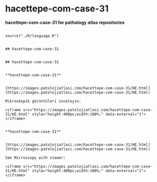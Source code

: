 # hacettepe-com-case-31



**hacettepe-com-case-31 for pathology atlas repositories**







```{r language hacettepe-com-case-31, echo=FALSE, include=TRUE}

source("./R/language.R")

```




```{asis, echo = (language == "TR")}

## hacettepe-com-case-31

```




```{asis, echo = (language == "EN")}

## hacettepe-com-case-31

```




```{asis, echo = (language == "TR")}

**hacettepe-com-case-31**


[https://images.patolojiatlasi.com/hacettepe-com-case-31/HE.html](https://images.patolojiatlasi.com/hacettepe-com-case-31/HE.html)

Mikroskopik görüntüleri inceleyin:

<iframe src="https://images.patolojiatlasi.com/hacettepe-com-case-31/HE.html" style="height:400px;width:100%;" data-external="1"></iframe>

```




```{asis, echo = (language == "EN")}

**hacettepe-com-case-31**


[https://images.patolojiatlasi.com/hacettepe-com-case-31/HE.html](https://images.patolojiatlasi.com/hacettepe-com-case-31/HE.html)

See Microscopy with viewer: 

<iframe src="https://images.patolojiatlasi.com/hacettepe-com-case-31/HE.html" style="height:400px;width:100%;" data-external="1"></iframe>

```


